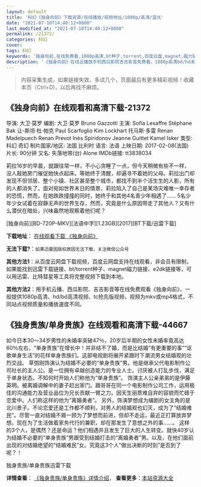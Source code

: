 ```yaml
---
layout: default
title: '科幻《独身向前》下载资源/在线播放/视频地址/1080p/高清/蓝光'
date: "2021-07-10T14:40:12+0800"
last_modified_at: "2021-07-10T14:40:12+0800"
permalink: /21372/
categories: 科幻
cover:
tags: 科幻
keywords: '独身向前,在线免费看,1080p高清,bt种子,torrent,百度云盘,magnet,磁力链,迅雷下载资源'
description: '《独身向前》在线云播放手机西瓜影院吉吉影音免费看，1080p高清bd/hd未删减完整版和tc抢先枪版，mkv/mp4格式，附带bt/torrent种子、magnet/磁力链、百度云盘、网盘资源迅雷下载链接'
---
```


>内容采集生成，如果链接失效，多试几个，页面最后有更多精彩视频！收藏本页（Ctrl+D)，以后再找不麻烦。


## 《独身向前》在线观看和高清下载-21372

导演: 大卫·莫罗 编剧: 大卫·莫罗 Bruno Gazzotti 主演: Sofia Lesaffre Stéphane Bak 让-斯坦·杜·帕克 Paul Scarfoglio Kim Lockhart 托马斯·多雷 Renan Madelpuech Renan Prevot Inès Spiridonov Jeanne Guittet Kamel Isker 类型: 科幻 奇幻 制片国家/地区: 法国 比利时 语言: 法语 上映日期: 2017-02-08(法国) 片长: 90分钟 又名: 失落地带(台) Alone IMDb链接: tt3838034

莉拉16岁的早晨，就跟往常一样，不小心贪睡了一点，但今天稍微有些不一样，没人敲她房门催促她快点起床。等她终于清醒，却遍寻不着她的父母。莉拉出门却发现不但邻居、整个小镇、社区甚至整个城市，都找不到半个活生生的人影，所有的人都消失了。面对宛如世界末日的情景，莉拉陷入了自己是某场灾难唯一幸存者的恐慌，然而，在她跌跌撞撞的同时，她终于和其他4名青少年相遇了…… 5名少年少女试着在寂静无声的世界生存，然而，究竟是什么原因带走了其他人？又有什么潜伏在暗处，兴味盎然地观察着他们呢？


[独身向前][BD-720P-MKV][法语中字][1.23GB][2017][BT下载/迅雷下载]

**下载地址**： [在线观看下载 《独身向前》](https://www.btdx8.com/torrent/dsxq_2017.html) 


**无法下载?**：`如果迅雷因版权原因无法下载，关注微信公众号 `

**其他方法1**：从百度云网盘下载视频，百度云网盘支持在线观看，非会员有限制，如果能找到迅雷下载链接、bt/torrent种子、magnet磁力链接、e2dk链接等，可以用迅雷、比特彗星等工具将完整视频下载到本地。

**其他方法2**：用手机云播、西瓜影院、吉吉影音等在线免费观看《独身向前》，一般提供1080p高清、hd/bd高清视频、tc抢先版视频，视频为mkv或mp4格式，不同站点视频质量和播放速度不同。


## 《独身贵族/单身贵族》在线观看和高清下载-44667

如今日本30～34岁男性的未婚率突破47％，20岁后半期的女性未婚率竟高达60％左右，“单身贵族”在增长中！并非结不了婚，而是比结婚&ldquo;有更重要的事”“讴歌单身生活”的花样单身贵族们。这部电视剧将展开紧跟时下潮流男女结婚观的壮烈交战。 草彅刚饰演认为结婚不必要的&ldquo;单身贵族”男。他是继承父代电影制作公司社长的主人公。是一位拥有卓越创造能力的专业人士。讨厌被人打乱步伐，满足于单身状态。不知何时开始人们称他为“单身贵族”。 饰演主人公亲弟弟的是伊藤英明。被离婚调解中的妻子赶出家门。跟哥哥在同一个电影制作公司工作，运用极佳的沟通能力及营业品位为兄长贡献一臂之力。因天生丽质难自弃的容貌而忙碌于恋爱中。人们称这样的他为&ldquo;离婚勇者&rdquo;。 另外，饰演梦想成为编剧的女主角的是北川景子。不论恋爱还是工作都不顺利，对男人的结婚观也幻灭，成为了“结婚难民”。尽管一直对结婚不屑一顾为了梦想而前进，但却不走运，最近正打算放弃梦想。现在为了生活做着家务代行的兼职，却在那发生了意想之外的事……。 这样的3个人，是偶然？还是命运？他们相遇并且发生了巨大的人生转变。就快40岁认为结婚不必要的&ldquo;单身贵族”男跟受到结婚打击的&ldquo;离婚勇者&rdquo;男。以及，在他们面前出现的对结婚绝望的“结婚难民”女。究竟这3个人“做出决断的时刻&rdquo;是否到了呢？！</p>


独身贵族/单身贵族迅雷下载

**详情查看**： [《独身贵族/单身贵族》详情介绍](/movie/44667/)， **查看更多**：[本站资源大全](/movie/t/all/)

